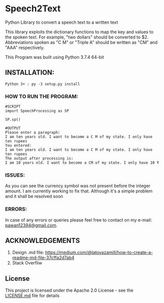 # Speech2Text

Python Library to convert a speech text to a written text

This library exploits the dictionary functions to map the key and values to the spoken text.
For example, "two dollars" should be converted to $2. Abbreviations spoken as "C M" or "Triple A" should be written as "CM" and "AAA" respectively.

This Program was built using Python 3.7.4 64-bit

## INSTALLATION: 
```
Python 3+ : py -3 setup.py install
```

### HOW TO RUN THE PROGRAM:
```
#SCRIPT 
import SpeechProcessing as SP

SP.sp()

#OUTPUT
Please enter a paragraph:
I am ten years old. I want to become a C M of my state. I only have ten rupees
You entered:
I am ten years old. I want to become a C M of my state. I only have ten rupees
The output after processing is:
I am 10 years old. I want to become a CM of my state. I only have 10 ₹
```
### ISSUES:
As you can see the currency symbol was not present before the integer amount. I am currently working to fix that. 
Although it's a simple problem and it shall be resolved soon

### ERRORS:
In case of any errors or queries please feel free to contact on my e-mail: pawan12394@gmail.com. 

## ACKNOWLEDGEMENTS
1. Design .md file: https://medium.com/@latoyazamill/how-to-create-a-readme-md-file-37cffa2d7ab4
2. Stack Overfliw

## License

This project is licensed under the Apache 2.0 License - see the [LICENSE.md](LICENSE.md) file for details








